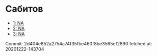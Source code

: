 # Сабитов
- [1: NA](1.md)
- [2: NA](2.md)
- [3: NA](3.md)

Commit: 2d404e852a2754a74f35fbe460f8be3565ef2890
 fetched at: 20201222-143704
